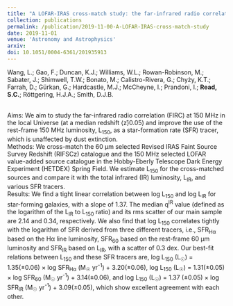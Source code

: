 ```yaml
---
title: "A LOFAR-IRAS cross-match study: the far-infrared radio correlation and the 150 MHz luminosity as a star-formation rate tracer"
collection: publications
permalink: /publication/2019-11-00-A-LOFAR-IRAS-cross-match-study
date: 2019-11-01
venue: 'Astronomy and Astrophysics'
arxiv: 
doi: 10.1051/0004-6361/201935913
---
```

 Wang, L.; Gao, F.; Duncan, K.J.; Williams, W.L.; Rowan-Robinson, M.;
Sabater, J.; Shimwell, T.W.; Bonato, M.; Calistro-Rivera, G.; Chyży,
K.T.; Farrah, D.; Gürkan, G.; Hardcastle, M.J.; McCheyne, I.; Prandoni,
I.; **Read, S.C.**; Röttgering, H.J.A.; Smith, D.J.B.

 <BR /> Aims: We aim to study the far-infrared radio correlation (FIRC)
at 150 MHz in the local Universe (at a median redshift ⟨z⟩̃0.05) and
improve the use of the rest-frame 150 MHz luminosity, L<SUB>150</SUB>,
as a star-formation rate (SFR) tracer, which is unaffected by dust
extinction. <BR /> Methods: We cross-match the 60 μm selected Revised
IRAS Faint Source Survey Redshift (RIFSCz) catalogue and the 150 MHz
selected LOFAR value-added source catalogue in the Hobby-Eberly
Telescope Dark Energy Experiment (HETDEX) Spring Field. We estimate
L<SUB>150</SUB> for the cross-matched sources and compare it with the
total infrared (IR) luminosity, L<SUB>IR</SUB>, and various SFR tracers.
<BR /> Results: We find a tight linear correlation between log
L<SUB>150</SUB> and log L<SUB>IR</SUB> for star-forming galaxies, with a
slope of 1.37. The median q<SUP>IR</SUP> value (defined as the logarithm
of the L<SUB>IR</SUB> to L<SUB>150</SUB> ratio) and its rms scatter of
our main sample are 2.14 and 0.34, respectively. We also find that log
L<SUB>150</SUB> correlates tightly with the logarithm of SFR derived
from three different tracers, i.e., SFR<SUB>Hα</SUB> based on the Hα
line luminosity, SFR<SUB>60</SUB> based on the rest-frame 60 μm
luminosity and SFR<SUB>IR</SUB> based on L<SUB>IR</SUB>, with a scatter
of 0.3 dex. Our best-fit relations between L<SUB>150</SUB> and these SFR
tracers are, log L<SUB>150</SUB> (L<SUB>☉</SUB>) = 1.35(±0.06) × log
SFR<SUB>Hα</SUB> (M<SUB>☉</SUB> yr<SUP>-1</SUP>) + 3.20(±0.06), log
L<SUB>150</SUB> (L<SUB>☉</SUB>) = 1.31(±0.05) × log SFR<SUB>60</SUB>
(M<SUB>☉</SUB> yr<SUP>-1</SUP>) + 3.14(±0.06), and log L<SUB>150</SUB>
(L<SUB>☉</SUB>) = 1.37 (±0.05) × log SFR<SUB>IR</SUB> (M<SUB>☉</SUB>
yr<SUP>-1</SUP>) + 3.09(±0.05), which show excellent agreement with each
other.

